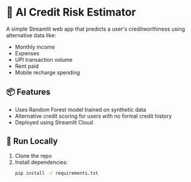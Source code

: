 # 🧠 AI Credit Risk Estimator

A simple Streamlit web app that predicts a user's creditworthiness using alternative data like:
- Monthly income
- Expenses
- UPI transaction volume
- Rent paid
- Mobile recharge spending

## 📦 Features
- Uses Random Forest model trained on synthetic data
- Alternative credit scoring for users with no formal credit history
- Deployed using Streamlit Cloud

## 🚀 Run Locally

1. Clone the repo  
2. Install dependencies:  
   ```bash
   pip install -r requirements.txt
